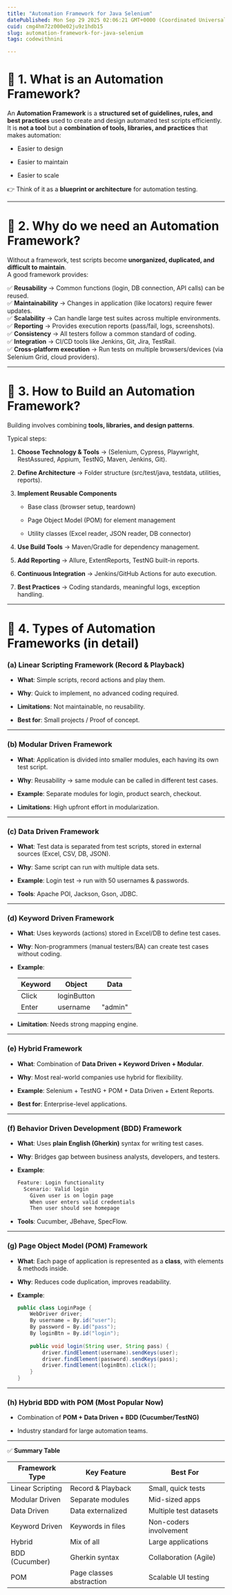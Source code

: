 ```yaml
---
title: "Automation Framework for Java Selenium"
datePublished: Mon Sep 29 2025 02:06:21 GMT+0000 (Coordinated Universal Time)
cuid: cmg4hm72z000e02ju9z1hdb15
slug: automation-framework-for-java-selenium
tags: codewithnini

---
```


# 🔹 1. What is an Automation Framework?

An **Automation Framework** is a **structured set of guidelines, rules, and best practices** used to create and design automated test scripts efficiently.  
It is **not a tool** but a **combination of tools, libraries, and practices** that makes automation:

* Easier to design
    
* Easier to maintain
    
* Easier to scale
    

👉 Think of it as a **blueprint or architecture** for automation testing.

---

# 🔹 2. Why do we need an Automation Framework?

Without a framework, test scripts become **unorganized, duplicated, and difficult to maintain**.  
A good framework provides:

✅ **Reusability** → Common functions (login, DB connection, API calls) can be reused.  
✅ **Maintainability** → Changes in application (like locators) require fewer updates.  
✅ **Scalability** → Can handle large test suites across multiple environments.  
✅ **Reporting** → Provides execution reports (pass/fail, logs, screenshots).  
✅ **Consistency** → All testers follow a common standard of coding.  
✅ **Integration** → CI/CD tools like Jenkins, Git, Jira, TestRail.  
✅ **Cross-platform execution** → Run tests on multiple browsers/devices (via Selenium Grid, cloud providers).

---

# 🔹 3. How to Build an Automation Framework?

Building involves combining **tools, libraries, and design patterns**.

Typical steps:

1. **Choose Technology & Tools** → (Selenium, Cypress, Playwright, RestAssured, Appium, TestNG, Maven, Jenkins, Git).
    
2. **Define Architecture** → Folder structure (src/test/java, testdata, utilities, reports).
    
3. **Implement Reusable Components**
    
    * Base class (browser setup, teardown)
        
    * Page Object Model (POM) for element management
        
    * Utility classes (Excel reader, JSON reader, DB connector)
        
4. **Use Build Tools** → Maven/Gradle for dependency management.
    
5. **Add Reporting** → Allure, ExtentReports, TestNG built-in reports.
    
6. **Continuous Integration** → Jenkins/GitHub Actions for auto execution.
    
7. **Best Practices** → Coding standards, meaningful logs, exception handling.
    

---

# 🔹 4. Types of Automation Frameworks (in detail)

### **(a) Linear Scripting Framework (Record & Playback)**

* **What**: Simple scripts, record actions and play them.
    
* **Why**: Quick to implement, no advanced coding required.
    
* **Limitations**: Not maintainable, no reusability.
    
* **Best for**: Small projects / Proof of concept.
    

---

### **(b) Modular Driven Framework**

* **What**: Application is divided into smaller modules, each having its own test script.
    
* **Why**: Reusability → same module can be called in different test cases.
    
* **Example**: Separate modules for login, product search, checkout.
    
* **Limitations**: High upfront effort in modularization.
    

---

### **(c) Data Driven Framework**

* **What**: Test data is separated from test scripts, stored in external sources (Excel, CSV, DB, JSON).
    
* **Why**: Same script can run with multiple data sets.
    
* **Example**: Login test → run with 50 usernames & passwords.
    
* **Tools**: Apache POI, Jackson, Gson, JDBC.
    

---

### **(d) Keyword Driven Framework**

* **What**: Uses keywords (actions) stored in Excel/DB to define test cases.
    
* **Why**: Non-programmers (manual testers/BA) can create test cases without coding.
    
* **Example**:
    
    | Keyword | Object | Data |
    | --- | --- | --- |
    | Click | loginButton |  |
    | Enter | username | "admin" |
    
* **Limitation**: Needs strong mapping engine.
    

---

### **(e) Hybrid Framework**

* **What**: Combination of **Data Driven + Keyword Driven + Modular**.
    
* **Why**: Most real-world companies use hybrid for flexibility.
    
* **Example**: Selenium + TestNG + POM + Data Driven + Extent Reports.
    
* **Best for**: Enterprise-level applications.
    

---

### **(f) Behavior Driven Development (BDD) Framework**

* **What**: Uses **plain English (Gherkin)** syntax for writing test cases.
    
* **Why**: Bridges gap between business analysts, developers, and testers.
    
* **Example**:
    
    ```java
    Feature: Login functionality
      Scenario: Valid login
        Given user is on login page
        When user enters valid credentials
        Then user should see homepage
    ```
    
* **Tools**: Cucumber, JBehave, SpecFlow.
    

---

### **(g) Page Object Model (POM) Framework**

* **What**: Each page of application is represented as a **class**, with elements & methods inside.
    
* **Why**: Reduces code duplication, improves readability.
    
* **Example**:
    
    ```java
    public class LoginPage {
        WebDriver driver;
        By username = By.id("user");
        By password = By.id("pass");
        By loginBtn = By.id("login");
        
        public void login(String user, String pass) {
            driver.findElement(username).sendKeys(user);
            driver.findElement(password).sendKeys(pass);
            driver.findElement(loginBtn).click();
        }
    }
    ```
    

---

### **(h) Hybrid BDD with POM (Most Popular Now)**

* Combination of **POM + Data Driven + BDD (Cucumber/TestNG)**
    
* Industry standard for large automation teams.
    

---

✅ **Summary Table**

| **Framework Type** | **Key Feature** | **Best For** |
| --- | --- | --- |
| Linear Scripting | Record & Playback | Small, quick tests |
| Modular Driven | Separate modules | Mid-sized apps |
| Data Driven | Data externalized | Multiple test datasets |
| Keyword Driven | Keywords in files | Non-coders involvement |
| Hybrid | Mix of all | Large applications |
| BDD (Cucumber) | Gherkin syntax | Collaboration (Agile) |
| POM | Page classes abstraction | Scalable UI testing |